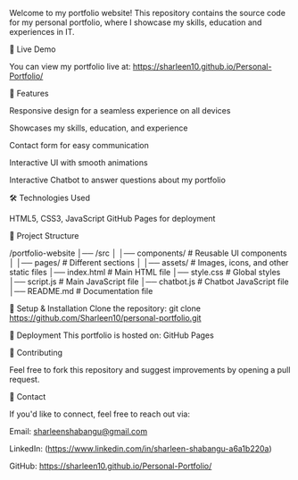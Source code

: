 Welcome to my portfolio website! This repository contains the source code for my personal portfolio, where I showcase my skills, education and experiences in IT.

🚀 Live Demo

You can view my portfolio live at: https://sharleen10.github.io/Personal-Portfolio/

📌 Features

Responsive design for a seamless experience on all devices

Showcases my skills, education, and experience

Contact form for easy communication

Interactive UI with smooth animations

Interactive Chatbot to answer questions about my portfolio

🛠️ Technologies Used

HTML5, CSS3, JavaScript
GitHub Pages for deployment

📂 Project Structure

/portfolio-website
│── /src
│   │── components/        # Reusable UI components
│   │── pages/             # Different sections
│   │── assets/            # Images, icons, and other static files
│── index.html             # Main HTML file
│── style.css             # Global styles
│── script.js              # Main JavaScript file
│── chatbot.js             # Chatbot JavaScript file 
│── README.md              # Documentation file

🔧 Setup & Installation
Clone the repository: git clone https://github.com/Sharleen10/personal-portfolio.git

🚀 Deployment
This portfolio is hosted on: GitHub Pages

🤝 Contributing

Feel free to fork this repository and suggest improvements by opening a pull request.

📧 Contact

If you'd like to connect, feel free to reach out via:

Email: sharleenshabangu@gmail.com

LinkedIn: (https://www.linkedin.com/in/sharleen-shabangu-a6a1b220a)

GitHub: https://sharleen10.github.io/Personal-Portfolio/

